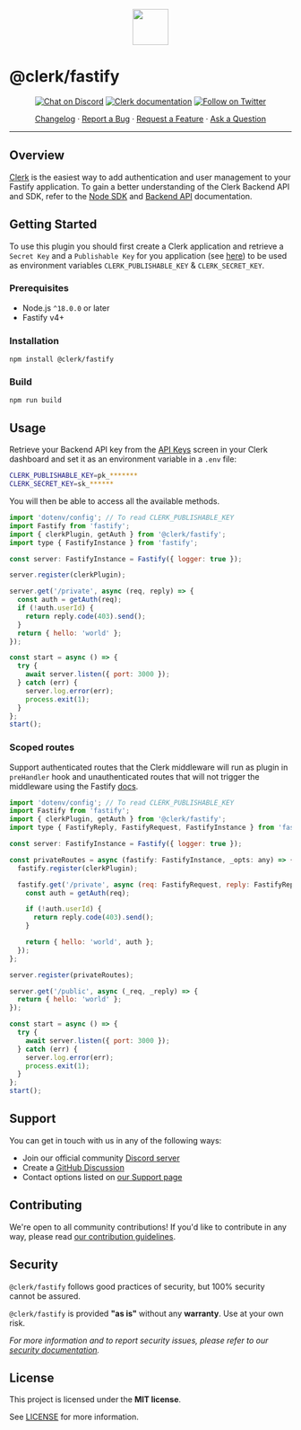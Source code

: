 <p align="center">
  <a href="https://clerk.com?utm_source=github&utm_medium=clerk_fastify" target="_blank" rel="noopener noreferrer">
    <picture>
      <source media="(prefers-color-scheme: dark)" srcset="https://images.clerk.com/static/logo-dark-mode-400x400.png">
      <img src="https://images.clerk.com/static/logo-light-mode-400x400.png" height="64">
    </picture>
  </a>
  <br /> 
</p>

# @clerk/fastify

<div align="center">

[![Chat on Discord](https://img.shields.io/discord/856971667393609759.svg?logo=discord)](https://clerk.com/discord)
[![Clerk documentation](https://img.shields.io/badge/documentation-clerk-green.svg)](https://clerk.com/docs?utm_source=github&utm_medium=clerk_fastify)
[![Follow on Twitter](https://img.shields.io/twitter/follow/ClerkDev?style=social)](https://twitter.com/intent/follow?screen_name=ClerkDev)

[Changelog](https://github.com/clerkinc/javascript/blob/main/packages/fastify/CHANGELOG.md)
·
[Report a Bug](https://github.com/clerkinc/javascript/issues/new?assignees=&labels=needs-triage&projects=&template=BUG_REPORT.yml)
·
[Request a Feature](https://github.com/clerkinc/javascript/issues/new?assignees=&labels=feature-request&projects=&template=FEATURE_REQUEST.yml)
·
[Ask a Question](https://github.com/clerkinc/javascript/discussions)

</div>

---

## Overview

[Clerk](https://clerk.com?utm_source=github&utm_medium=clerk_fastify) is the easiest way to add authentication and user management to your Fastify application. To gain a better understanding of the Clerk Backend API and SDK, refer to
the <a href="https://clerk.com/docs/reference/node/getting-started?utm_source=github&utm_medium=clerk_fastify" target="_blank">Node SDK</a> and <a href="https://clerk.com/docs/reference/backend-api" target="_blank">Backend API</a> documentation.

## Getting Started

To use this plugin you should first create a Clerk application and retrieve a `Secret Key` and a `Publishable Key` for you application (see [here](https://clerk.com/docs/reference/node/getting-started#set-c-l-e-r-k-s-e-c-r-e-t-key)) to be used as environment variables `CLERK_PUBLISHABLE_KEY` & `CLERK_SECRET_KEY`.

### Prerequisites

- Node.js `^18.0.0` or later
- Fastify v4+

### Installation

```shell
npm install @clerk/fastify
```

### Build

```shell
npm run build
```

## Usage

Retrieve your Backend API key from the [API Keys](https://dashboard.clerk.com/last-active?path=api-keys) screen in your Clerk dashboard and set it as an environment variable in a `.env` file:

```sh
CLERK_PUBLISHABLE_KEY=pk_*******
CLERK_SECRET_KEY=sk_******
```

You will then be able to access all the available methods.

```javascript
import 'dotenv/config'; // To read CLERK_PUBLISHABLE_KEY
import Fastify from 'fastify';
import { clerkPlugin, getAuth } from '@clerk/fastify';
import type { FastifyInstance } from 'fastify';

const server: FastifyInstance = Fastify({ logger: true });

server.register(clerkPlugin);

server.get('/private', async (req, reply) => {
  const auth = getAuth(req);
  if (!auth.userId) {
    return reply.code(403).send();
  }
  return { hello: 'world' };
});

const start = async () => {
  try {
    await server.listen({ port: 3000 });
  } catch (err) {
    server.log.error(err);
    process.exit(1);
  }
};
start();
```

### Scoped routes

Support authenticated routes that the Clerk middleware will run as plugin in `preHandler` hook and unauthenticated routes that will not trigger the middleware using the Fastify [docs](https://www.fastify.io/docs/latest/Guides/Getting-Started/#loading-order-of-your-plugins).

```javascript
import 'dotenv/config'; // To read CLERK_PUBLISHABLE_KEY
import Fastify from 'fastify';
import { clerkPlugin, getAuth } from '@clerk/fastify';
import type { FastifyReply, FastifyRequest, FastifyInstance } from 'fastify';

const server: FastifyInstance = Fastify({ logger: true });

const privateRoutes = async (fastify: FastifyInstance, _opts: any) => {
  fastify.register(clerkPlugin);

  fastify.get('/private', async (req: FastifyRequest, reply: FastifyReply) => {
    const auth = getAuth(req);

    if (!auth.userId) {
      return reply.code(403).send();
    }

    return { hello: 'world', auth };
  });
};

server.register(privateRoutes);

server.get('/public', async (_req, _reply) => {
  return { hello: 'world' };
});

const start = async () => {
  try {
    await server.listen({ port: 3000 });
  } catch (err) {
    server.log.error(err);
    process.exit(1);
  }
};
start();
```

## Support

You can get in touch with us in any of the following ways:

- Join our official community [Discord server](https://clerk.com/discord)
- Create a [GitHub Discussion](https://github.com/clerkinc/javascript/discussions)
- Contact options listed on [our Support page](https://clerk.com/support?utm_source=github&utm_medium=clerk_fastify)

## Contributing

We're open to all community contributions! If you'd like to contribute in any way, please read [our contribution guidelines](https://github.com/clerkinc/javascript/blob/main/docs/CONTRIBUTING.md).

## Security

`@clerk/fastify` follows good practices of security, but 100% security cannot be assured.

`@clerk/fastify` is provided **"as is"** without any **warranty**. Use at your own risk.

_For more information and to report security issues, please refer to our [security documentation](https://github.com/clerkinc/javascript/blob/main/docs/SECURITY.md)._

## License

This project is licensed under the **MIT license**.

See [LICENSE](https://github.com/clerkinc/javascript/blob/main/packages/fastify/LICENSE) for more information.

